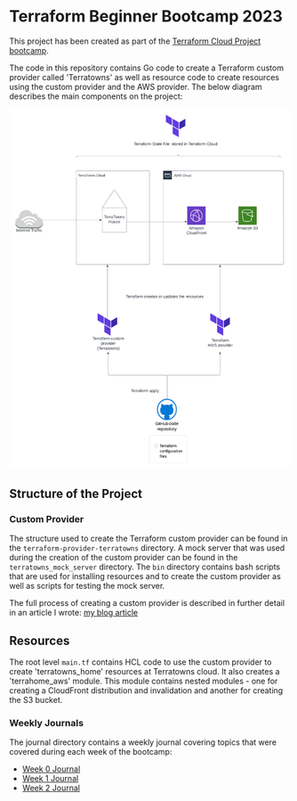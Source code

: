 # Terraform Beginner Bootcamp 2023

This project has been created as part of the [Terraform Cloud Project bootcamp](https://terraform.cloudprojectbootcamp.com). 

The code in this repository contains Go code to create a Terraform custom provider called 'Terratowns' as well as resource code to create resources using the custom provider and the AWS provider. The below diagram describes the main components on the project:

![architectural-diagram](assets/diagram.png)

## Structure of the Project

### Custom Provider

The structure used to create the Terraform custom provider can be found in the ``terraform-provider-terratowns`` directory. A mock server that was used during the creation of the custom provider can be found in the ``terratowns_mock_server`` directory. The ``bin`` directory contains bash scripts that are used for installing resources and to create the custom provider as well as scripts for testing the mock server. 

The full process of creating a custom provider is described in further detail in an article I wrote: [my blog article](https://blog.marikabergman.com/creating-a-terraform-custom-provider-terraform-cloud-project-beginner-bootcamp?showSharer=true)

## Resources

The root level ``main.tf`` contains HCL code to use the custom provider to create 'terratowns_home' resources at Terratowns cloud. It also creates a 'terrahome_aws' module. This module contains nested modules - one for creating a CloudFront distribution and invalidation and another for creating the S3 bucket.

### Weekly Journals

The journal directory contains a weekly journal covering topics that were covered during each week of the bootcamp:

- [Week 0 Journal](journal/week0.md)
- [Week 1 Journal](journal/week1.md)
- [Week 2 Journal](journal/week2.md)
